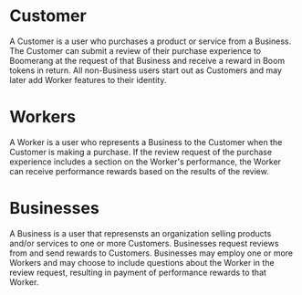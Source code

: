 # Customer
A Customer is a user who purchases a product or service from a Business. The Customer can submit a review of their purchase experience to Boomerang at the request of that Business and receive a reward in Boom tokens in return. All non-Business users start out as Customers and may later add Worker features to their identity.

# Workers
A Worker is a user who represents a Business to the Customer when the Customer is making a purchase. If the review request of the purchase experience includes a section on the Worker's performance, the Worker can receive performance rewards based on the results of the review.

# Businesses
A Business is a user that represensts an organization selling products and/or services to one or more Customers. Businesses request reviews from and send rewards to Customers. Businesses may employ one or more Workers and may choose to include questions about the Worker in the review request, resulting in payment of performance rewards to that Worker.
